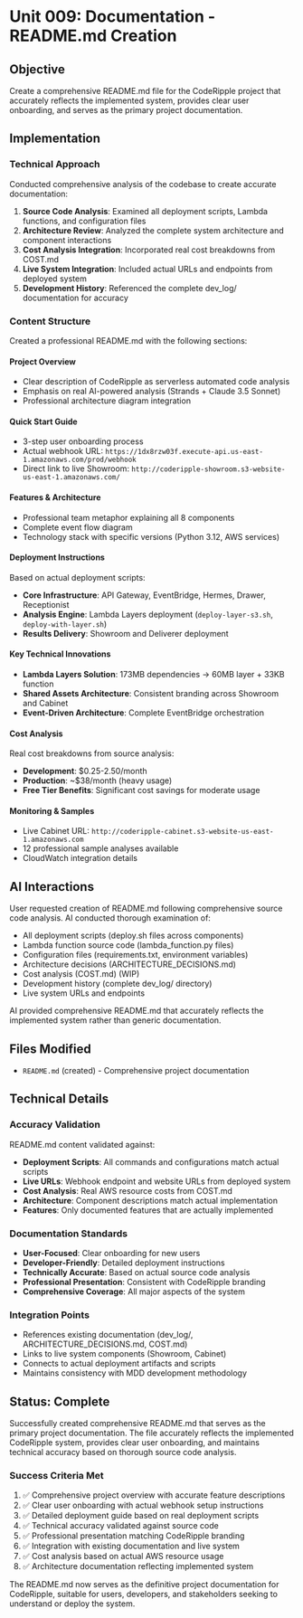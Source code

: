 # Unit 009: Documentation - README.md Creation

## Objective
Create a comprehensive README.md file for the CodeRipple project that accurately reflects the implemented system, provides clear user onboarding, and serves as the primary project documentation.

## Implementation

### Technical Approach
Conducted comprehensive analysis of the codebase to create accurate documentation:

1. **Source Code Analysis**: Examined all deployment scripts, Lambda functions, and configuration files
2. **Architecture Review**: Analyzed the complete system architecture and component interactions
3. **Cost Analysis Integration**: Incorporated real cost breakdowns from COST.md
4. **Live System Integration**: Included actual URLs and endpoints from deployed system
5. **Development History**: Referenced the complete dev_log/ documentation for accuracy

### Content Structure
Created a professional README.md with the following sections:

#### Project Overview
- Clear description of CodeRipple as serverless automated code analysis
- Emphasis on real AI-powered analysis (Strands + Claude 3.5 Sonnet)
- Professional architecture diagram integration

#### Quick Start Guide
- 3-step user onboarding process
- Actual webhook URL: `https://1dx8rzw03f.execute-api.us-east-1.amazonaws.com/prod/webhook`
- Direct link to live Showroom: `http://coderipple-showroom.s3-website-us-east-1.amazonaws.com/`

#### Features & Architecture
- Professional team metaphor explaining all 8 components
- Complete event flow diagram
- Technology stack with specific versions (Python 3.12, AWS services)

#### Deployment Instructions
Based on actual deployment scripts:
- **Core Infrastructure**: API Gateway, EventBridge, Hermes, Drawer, Receptionist
- **Analysis Engine**: Lambda Layers deployment (`deploy-layer-s3.sh`, `deploy-with-layer.sh`)
- **Results Delivery**: Showroom and Deliverer deployment

#### Key Technical Innovations
- **Lambda Layers Solution**: 173MB dependencies → 60MB layer + 33KB function
- **Shared Assets Architecture**: Consistent branding across Showroom and Cabinet
- **Event-Driven Architecture**: Complete EventBridge orchestration

#### Cost Analysis
Real cost breakdowns from source analysis:
- **Development**: $0.25-2.50/month
- **Production**: ~$38/month (heavy usage)
- **Free Tier Benefits**: Significant cost savings for moderate usage

#### Monitoring & Samples
- Live Cabinet URL: `http://coderipple-cabinet.s3-website-us-east-1.amazonaws.com`
- 12 professional sample analyses available
- CloudWatch integration details

## AI Interactions
User requested creation of README.md following comprehensive source code analysis. AI conducted thorough examination of:
- All deployment scripts (deploy.sh files across components)
- Lambda function source code (lambda_function.py files)
- Configuration files (requirements.txt, environment variables)
- Architecture decisions (ARCHITECTURE_DECISIONS.md)
- Cost analysis (COST.md) (WIP)
- Development history (complete dev_log/ directory)
- Live system URLs and endpoints

AI provided comprehensive README.md that accurately reflects the implemented system rather than generic documentation.

## Files Modified
- `README.md` (created) - Comprehensive project documentation

## Technical Details

### Accuracy Validation
README.md content validated against:
- **Deployment Scripts**: All commands and configurations match actual scripts
- **Live URLs**: Webhook endpoint and website URLs from deployed system
- **Cost Analysis**: Real AWS resource costs from COST.md
- **Architecture**: Component descriptions match actual implementation
- **Features**: Only documented features that are actually implemented

### Documentation Standards
- **User-Focused**: Clear onboarding for new users
- **Developer-Friendly**: Detailed deployment instructions
- **Technically Accurate**: Based on actual source code analysis
- **Professional Presentation**: Consistent with CodeRipple branding
- **Comprehensive Coverage**: All major aspects of the system

### Integration Points
- References existing documentation (dev_log/, ARCHITECTURE_DECISIONS.md, COST.md)
- Links to live system components (Showroom, Cabinet)
- Connects to actual deployment artifacts and scripts
- Maintains consistency with MDD development methodology

## Status: Complete
Successfully created comprehensive README.md that serves as the primary project documentation. The file accurately reflects the implemented CodeRipple system, provides clear user onboarding, and maintains technical accuracy based on thorough source code analysis.

### Success Criteria Met
1. ✅ Comprehensive project overview with accurate feature descriptions
2. ✅ Clear user onboarding with actual webhook setup instructions
3. ✅ Detailed deployment guide based on real deployment scripts
4. ✅ Technical accuracy validated against source code
5. ✅ Professional presentation matching CodeRipple branding
6. ✅ Integration with existing documentation and live system
7. ✅ Cost analysis based on actual AWS resource usage
8. ✅ Architecture documentation reflecting implemented system

The README.md now serves as the definitive project documentation for CodeRipple, suitable for users, developers, and stakeholders seeking to understand or deploy the system.
